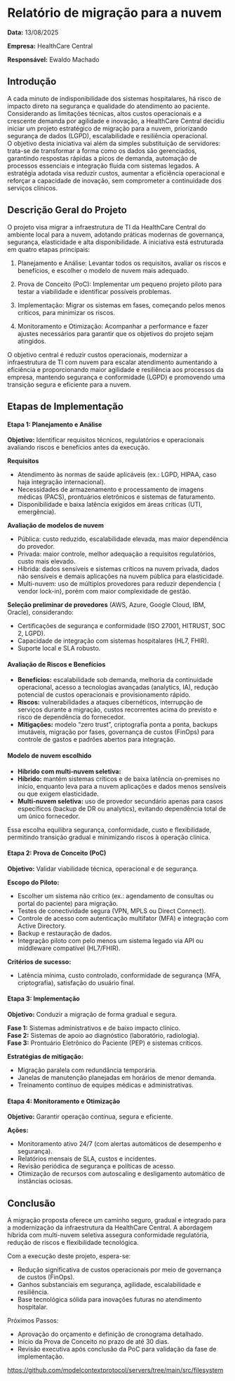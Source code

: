 # Relatório de migração para a nuvem
**Data:** 13/08/2025 

**Empresa:** HealthCare Central

**Responsável:** Ewaldo Machado 

## Introdução
A cada minuto de indisponibilidade dos sistemas hospitalares, há risco de impacto direto na segurança e qualidade do atendimento ao paciente. Considerando as limitações técnicas, altos custos operacionais e a crescente demanda por agilidade e inovação, a HealthCare Central decidiu iniciar um projeto estratégico de migração para a nuvem, priorizando segurança de dados (LGPD), escalabilidade e resiliência operacional.  
O objetivo desta iniciativa vai além da simples substituição de servidores: trata-se de transformar a forma como os dados são gerenciados, garantindo respostas rápidas a picos de demanda, automação de processos essenciais e integração fluida com sistemas legados. A estratégia adotada visa reduzir custos, aumentar a eficiência operacional e reforçar a capacidade de inovação, sem comprometer a continuidade dos serviços clínicos.

## Descrição Geral do Projeto
O projeto visa migrar a infraestrutura de TI da HealthCare Central do ambiente local para a nuvem, adotando práticas modernas de governança, segurança, elasticidade e alta disponibilidade. A iniciativa está estruturada em quatro etapas principais: 
1. Planejamento e Análise: Levantar todos os requisitos, avaliar os riscos e benefícios, e escolher o modelo de nuvem mais adequado.

2. Prova de Conceito (PoC): Implementar um pequeno projeto piloto para testar a viabilidade e identificar possíveis problemas.

3. Implementação: Migrar os sistemas em fases, começando pelos menos críticos, para minimizar os riscos.

4. Monitoramento e Otimização: Acompanhar a performance e fazer ajustes necessários para garantir que os objetivos do projeto sejam atingidos.  

O objetivo central é reduzir custos operacionais, modernizar a infraestrutura de TI com nuvem para escalar atendimento aumentando a eficiência e proporcionando maior agilidade e resiliência aos processos da empresa, mantendo segurança e conformidade (LGPD) e promovendo uma transição segura e eficiente para a nuvem.

## Etapas de Implementação
#### **Etapa 1: Planejamento e Análise**
**Objetivo:** Identificar requisitos técnicos, regulatórios e operacionais avaliando riscos e benefícios antes da execução.   

**Requisitos**
- Atendimento às normas de saúde aplicáveis (ex.: LGPD, HIPAA, caso haja integração internacional).
- Necessidades de armazenamento e processamento de imagens médicas (PACS), prontuários eletrônicos e sistemas de faturamento.
- Disponibilidade e baixa latência exigidos em áreas críticas (UTI, emergência).

**Avaliação de modelos de nuvem**
- Pública: custo reduzido, escalabilidade elevada, mas maior dependência do provedor.
- Privada: maior controle, melhor adequação a requisitos regulatórios, custo mais elevado.
- Híbrida: dados sensíveis e sistemas críticos na nuvem privada, dados não sensíveis e demais aplicações na nuvem pública para elasticidade.
- Multi-nuvem: uso de múltiplos provedores para reduzir dependencia ( vendor lock-in), porém com maior complexidade de gestão.

**Seleção preliminar de provedores**
(AWS, Azure, Google Cloud, IBM, Oracle), considerando:
- Certificações de segurança e conformidade (ISO 27001, HITRUST, SOC 2, LGPD).
- Capacidade de integração com sistemas hospitalares (HL7, FHIR).
- Suporte local e SLA robusto.

#### Avaliação de Riscos e Benefícios
- **Benefícios:** escalabilidade sob demanda, melhoria da continuidade operacional, acesso a tecnologias avançadas (analytics, IA), redução potencial de custos operacionais e provisionamento rápido.
- **Riscos:** vulnerabilidades a ataques cibernéticos, interrupção de serviços durante a migração, custos recorrentes acima do previsto e risco de dependência do fornecedor.
- **Mitigações:** modelo “zero trust”, criptografia ponta a ponta, backups imutáveis, migração por fases, governança de custos (FinOps) para controle de gastos e padrões abertos para integração.

#### Modelo de nuvem escolhido
- **Híbrido com multi‑nuvem seletiva:**
- **Híbrido:** mantém sistemas críticos e de baixa latência on‑premises no início, enquanto leva para a nuvem aplicações e dados menos sensíveis ou que exigem elasticidade.
- **Multi‑nuvem seletiva:** uso de provedor secundário apenas para casos específicos (backup de DR ou analytics), evitando dependência total de um único fornecedor.  

Essa escolha equilibra segurança, conformidade, custo e flexibilidade, permitindo transição gradual e minimizando riscos à operação clínica.

#### **Etapa 2: Prova de Conceito (PoC)**
**Objetivo:** Validar viabilidade técnica, operacional e de segurança.  

**Escopo do Piloto:**
- Escolher um sistema não crítico (ex.: agendamento de consultas ou portal do paciente) para migração.
- Testes de conectividade segura (VPN, MPLS ou Direct Connect).
- Controle de acesso com autenticação multifator (MFA) e integração com Active Directory.
- Backup e restauração de dados.
- Integração piloto com pelo menos um sistema legado via API ou middleware compatível (HL7/FHIR).

**Critérios de sucesso:**
- Latência mínima, custo controlado, conformidade de segurança (MFA, criptografia), satisfação do usuário final.


#### **Etapa 3: Implementação**
**Objetivo:** Conduzir a migração de forma gradual e segura.  

**Fase 1:** Sistemas administrativos e de baixo impacto clínico.  
**Fase 2:** Sistemas de apoio ao diagnóstico (laboratório, radiologia).  
**Fase 3:** Prontuário Eletrônico do Paciente (PEP) e sistemas críticos.

**Estratégias de mitigação:**
- Migração paralela com redundância temporária.
- Janelas de manutenção planejadas em horários de menor demanda.
- Treinamento contínuo de equipes médicas e administrativas.

#### **Etapa 4: Monitoramento e Otimização**
**Objetivo:** Garantir operação contínua, segura e eficiente.

**Ações:**
- Monitoramento ativo 24/7 (com alertas automáticos de desempenho e segurança).
- Relatórios mensais de SLA, custos e incidentes.
- Revisão periódica de segurança e políticas de acesso.
- Otimização de recursos com autoscaling e desligamento automático de instâncias ociosas.

## Conclusão
A migração proposta oferece um caminho seguro, gradual e integrado para a modernização da infraestrutura da HealthCare Central. A abordagem híbrida com multi-nuvem seletiva assegura conformidade regulatória, redução de riscos e flexibilidade tecnológica.

Com a execução deste projeto, espera-se:

- Redução significativa de custos operacionais por meio de governança de custos (FinOps).
- Ganhos substanciais em segurança, agilidade, escalabilidade e resiliência.
- Base tecnológica sólida para inovações futuras no atendimento hospitalar.

Próximos Passos:

- Aprovação do orçamento e definição de cronograma detalhado.
- Início da Prova de Conceito no prazo de até 30 dias.
- Revisão executiva após conclusão da PoC para validação da fase de implementação.


https://github.com/modelcontextprotocol/servers/tree/main/src/filesystem